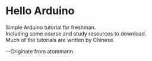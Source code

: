 # Hello Arduino 
Simple Arduino tutorial for freshman.<br>
Including some course and study resources to download.<br>
Much of the tutorials are written by Chinese.<br>

--Originate from atommann.
